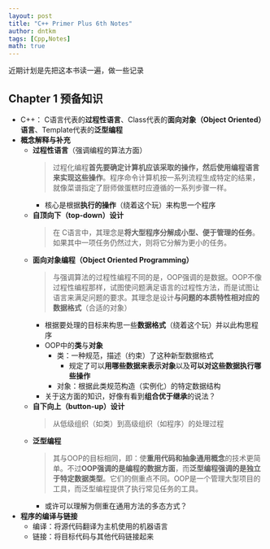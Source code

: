 ```yaml
---
layout: post
title: "C++ Primer Plus 6th Notes"
author: dntkm
tags: [Cpp,Notes]
math: true
---
```


近期计划是先把这本书读一遍，做一些记录

## Chapter 1 预备知识

- C++： C语言代表的**过程性语言**、Class代表的**面向对象（Object Oriented）语言**、Template代表的**泛型编程**
- **概念解释与补充**
  - **过程性语言**（强调编程的算法方面）
    > 过程化编程**首先要确定计算机应该采取的操作，然后使用编程语言来实现这些操作**。程序命令计算机按一系列流程生成特定的结果，就像菜谱指定了厨师做蛋糕时应遵循的一系列步骤一样。
    - 核心是根据**执行的操作**（绕着这个玩）来构思一个程序
  - **自顶向下（top-down）设计**
    >在 C语言中，其理念是**将大型程序分解成小型、便于管理的任务**。如果其中一项任务仍然过大，则将它分解为更小的任务。
  - **面向对象编程（Object Oriented Programming）**
    > 与强调算法的过程性编程不同的是，OOP强调的是数据。OOP不像过程性编程那样，试图使问题满足语言的过程性方法，而是试图让语言来满足问题的要求。其理念是设计**与问题的本质特性相对应的数据格式**（合适的对象）
	- 根据要处理的目标来构思一些**数据格式**（绕着这个玩）并以此构思程序
    - OOP中的**类**与**对象**
      - 类：一种规范，描述（约束）了这种新型数据格式
        - 规定了可以**用哪些数据来表示对象**以及**可以对这些数据执行哪些操作**
      - 对象：根据此类规范构造（实例化）的特定数据结构
    - 关于这方面的知识，好像有看到**组合优于继承**的说法？
  - **自下向上（button-up）设计**
    > 从低级组织（如类）到高级组织（如程序）的处理过程
  - **泛型编程**
    > 其与OOP的目标相同，即：使**重用代码和抽象通用概念**的技术更简单。不过**OOP强调的是编程的数据方面**，而**泛型编程强调的是独立于特定数据类型**。它们的侧重点不同。OOP是一个管理大型项目的工具，而泛型编程提供了执行常见任务的工具。
	- 或许可以理解为侧重在通用方法的多态方式？
- **程序的编译与链接**
  - 编译：将源代码翻译为主机使用的机器语言
  - 链接：将目标代码与其他代码链接起来